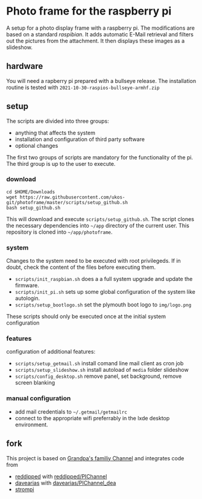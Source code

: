 # Photo frame for the raspberry pi

A setup for a photo display frame with a raspberry pi. The modifications are
based on a standard *raspibian*. It adds automatic E-Mail retrieval and filters
out the pictures from the attachment. It then displays these images as a
slideshow.

## hardware

You will need a rapberry pi prepared with a bullseye release. The installation
routine is tested with `2021-10-30-raspios-bullseye-armhf.zip`

## setup

The scripts are divided into three groups:

- anything that affects the system
- installation and configuration of third party software
- optional changes

The first two groups of scripts are mandatory for the functionality of the pi.
The third group is up to the user to execute.

### download

```
cd $HOME/Downloads
wget https://raw.githubusercontent.com/ukos-git/photoframe/master/scripts/setup_github.sh
bash setup_github.sh
```

This will download and execute `scripts/setup_github.sh`. The script clones the
necessary dependencies into `~/app` directory of the current user. This
repository is cloned into `~/app/photoframe`.

### system

Changes to the system need to be executed with root privilegeds. If in doubt,
check the content of the files before executing them.

- `scripts/init_raspbian.sh` does a a full system upgrade and update the firmware.
- `scripts/init_pi.sh` sets up some global configuration of the system like autologin.
- `scripts/setup_bootlogo.sh` set the plymouth boot logo to `img/logo.png`

These scripts should only be executed once at the initial system configuration

### features

configuration of additional features:

- `scripts/setup_getmail.sh` install comand line mail client as cron job
- `scripts/setup_slideshow.sh` install autoload of `media` folder slideshow
- `scripts/config_desktop.sh` remove panel, set background, remove screen blanking

### manual configuration

- add mail credentials to `~/.getmail/getmailrc`
- connect to the appropriate wifi preferrably in the lxde desktop environment.

## fork

This project is based on [Grandpa's familiy
Channel](http://www.reddipped.com/2014/06/grandpas-family-channel/) and
integrates code from

- [reddipped](https://github.com/reddipped) with [reddipped/PIChannel](https://github.com/reddipped/PIChannel)
- [davearias](https://github.com/davearias) with [davearias/PIChannel_dea](https://github.com/davearias/PIChannel_dea)
- [strompi](https://github.com/joy-it/strompi3)
